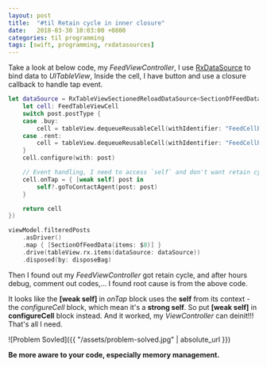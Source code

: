 ```yaml
---
layout: post
title:  "#til Retain cycle in inner closure"
date:   2018-03-30 10:03:00 +0800
categories: til programming
tags: [swift, programming, rxdatasources]
---
```

Take a look at below code, my *FeedViewController*, I use [RxDataSource][rxdatasources-gh] to bind data to *UITableView*, Inside the cell, I have button and use a closure callback to handle tap event.


```swift
let dataSource = RxTableViewSectionedReloadDataSource<SectionOfFeedData>(configureCell: { (ds, tableView, indexPath, post) -> UITableViewCell in
    let cell: FeedTableViewCell
    switch post.postType {
	case .buy:
		cell = tableView.dequeueReusableCell(withIdentifier: "FeedCellBuy", for: indexPath) as! FeedTableViewCell
	case .rent:
		cell = tableView.dequeueReusableCell(withIdentifier: "FeedCellRent", for: indexPath) as! FeedTableViewCell
    }
    cell.configure(with: post)

    // Event handling, I need to access `self` and don't want retain cycle. Let's use [weak self]!
    cell.onTap = { [weak self] post in
        self?.goToContactAgent(post: post)
    }

    return cell
})

viewModel.filteredPosts
    .asDriver()
    .map { [SectionOfFeedData(items: $0)] }
    .drive(tableView.rx.items(dataSource: dataSource))
    .disposed(by: disposeBag)
```

Then I found out my *FeedViewController* got retain cycle, and after hours debug, comment out codes,... I found root cause is from the above code. 

It looks like the **[weak self]** in *onTap* block uses the **self** from its context - the *configureCell* block, which mean it's a **strong self**. So put **[weak self]** in **configureCell** block instead. And it worked, my *ViewController* can deinit!!! That's all I need.

![Problem Sovled]({{ "/assets/problem-solved.jpg" | absolute_url }})


**Be more aware to your code, especially memory management.**

[rxdatasources-gh]: https://github.com/RxSwiftCommunity/RxDataSources